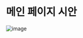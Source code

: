# 메인 페이지 시안

![image](https://user-images.githubusercontent.com/33514304/45676990-0e914c00-bb6e-11e8-97f3-b8e37cb13c49.png)
